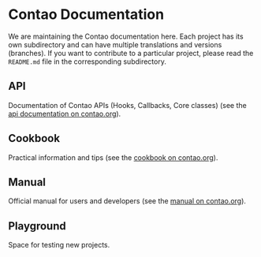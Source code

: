 # Contao Documentation

We are maintaining the Contao documentation here. Each project has its own
subdirectory and can have multiple translations and versions (branches). If you
want to contribute to a particular project, please read the `README.md` file in
the corresponding subdirectory.


## API

Documentation of Contao APIs (Hooks, Callbacks, Core classes) (see 
the [api documentation on contao.org][3]).


## Cookbook

Practical information and tips (see the [cookbook on contao.org][1]).


## Manual

Official manual for users and developers (see the [manual on contao.org][2]).


## Playground

Space for testing new projects.


[1]: https://docs.contao.org/books/cookbook/
[2]: https://contao.org/en/manual.html
[3]: https://docs.contao.org/books/api/
